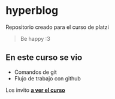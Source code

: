 # hyperblog
Repositorio creado para el curso de platzi

>Be happy :3


## En este curso se vio
* Comandos de git
* Flujo de trabajo con github

Los invito [**a ver el curso**](https://platzi.com/cursos/git-github)